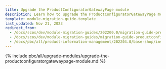 ```yaml
---
title: Upgrade the ProductConfiguratorGatewayPage module
description: Learn how to upgrade the ProductConfiguratorGatewayPage module to a newer version.
template: module-migration-guide-template
last_updated: Nov 21, 2023
redirect_from:
  - /docs/scos/dev/module-migration-guides/202200.0/migration-guide-productconfiguratorgatewaypage.html
  - /docs/scos/dev/module-migration-guides/migration-guide-productconfiguratorgatewaypage.html
  - /docs/pbc/all/product-information-management/202204.0/base-shop/install-and-upgrade/upgrade-modules/upgrade-the-productconfiguratorgatewaypage-module.html
---
```


{% include pbc/all/upgrade-modules/upgrade-the-productconfiguratorgatewaypage-module.md %} <!-- To edit, see /_includes/pbc/all/upgrade-modules/upgrade-the-productconfiguratorgatewaypage-module.md -->
